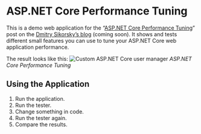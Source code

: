 # ASP.NET Core Performance Tuning
This is a demo web application for the
“[ASP.NET Core Performance Tuning](http://sikorsky.pro/en/blog/)”
post on the [Dmitry Sikorsky’s blog](http://sikorsky.pro/en/blog) (coming soon).
It shows and tests different small features you can use to tune your ASP.NET Core web application performance.

The result looks like this:
![Custom ASP.NET Core user manager](http://sikorsky.pro/images/github/aspnetcore-performance-tuning/result.png)
*ASP.NET Core Performance Tuning*

## Using the Application

1. Run the application.
2. Run the tester.
3. Change something in code.
4. Run the tester again.
5. Compare the results.